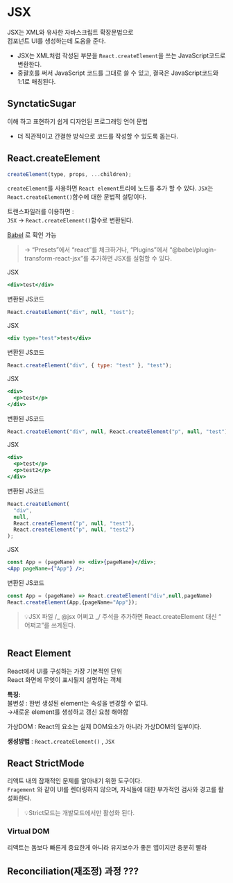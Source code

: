# JSX

JSX는 XML와 유사한 자바스크립트 확장문법으로  
컴포넌트 UI를 생성하는데 도움을 준다.

- JSX는 XML처럼 작성된 부분을 `React.createElement`을 쓰는 JavaScript코드로 변환한다.
- 중괄호를 써서 JavaScript 코드를 그대로 쓸 수 있고, 결국은 JavaScript코드와 1:1로 매칭된다.

## SynctaticSugar

이해 하고 표현하기 쉽게 디자인된 프로그래밍 언어 문법

- 더 직관적이고 간결한 방식으로 코드를 작성할 수 있도록 돕는다.

## React.createElement

```jsx
createElement(type, props, ...children);
```

`createElement`를 사용하면 `React element`트리에 노드를 추가 할 수 있다.
`JSX`는 `React.createElement()`함수에 대한 문법적 설탕이다.

트랜스파일러를 이용하면 :  
`JSX` → `React.createElement()`함수로 변환된다.

[Babel](https://babeljs.io/repl) 로 확인 가능

>→ “Presets”에서 “react”를 체크하거나, “Plugins”에서 “@babel/plugin-transform-react-jsx”를 추가하면 JSX를 실험할 수 있다.

JSX

```jsx
<div>test</div>
```

변환된 JS코드

```jsx
React.createElement("div", null, "test");
```

JSX

```jsx
<div type="test">test</div>
```

변환된 JS코드

```jsx
React.createElement("div", { type: "test" }, "test");
```

JSX

```jsx
<div>
  <p>test</p>
</div>
```

변환된 JS코드

```jsx
React.createElement("div", null, React.createElement("p", null, "test"));
```

JSX

```jsx
<div>
  <p>test</p>
  <p>test2</p>
</div>
```

변환된 JS코드

```jsx
React.createElement(
  "div",
  null,
  React.createElement("p", null, "test"),
  React.createElement("p", null, "test2")
);
```

JSX

```jsx
const App = (pageName) => <div>{pageName}</div>;
<App pageName={"App"} />;
```

변환된 JS코드

```jsx
const App = (pageName) => React.createElement("div",null,pageName)
React.createElement(App,{pageName="App"});
```

>💡JSX 파일 /_ @jsx 어쩌고 _/ 주석을 추가하면 React.createElement 대신 “ 어쩌고”를 쓰게된다.

```jsx

```

## React Element

React에서 UI를 구성하는 가장 기본적인 단위  
React 화면에 무엇이 표시될지 설명하는 객체

**특징:**  
불변성 : 한번 생성된 element는 속성을 변경할 수 없다.  
→새로운 element를 생성하고 갱신 요청 해야함

가상DOM : React의 요소는 실제 DOM요소가 아니라 가상DOM의 일부이다.

**생성방법** : `React.createElement()` , `JSX`

## React StrictMode

리액트 내의 잠재적인 문제를 알아내기 위한 도구이다.  
`Fragement` 와 같이 UI를 렌더링하지 않으며, 자식들에 대한 부가적인 검사와 경고를 활성화한다.

>💡Strict모드는 개발모드에서만 활성화 된다.

### Virtual DOM

리액트는 돔보다 빠른게 중요한게 아니라 유지보수가 좋은 앱이지만 충분히 빨라

## Reconciliation(재조정) 과정 ???
